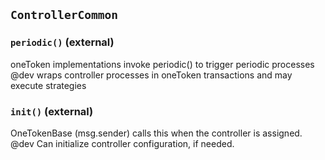 ## `ControllerCommon`






### `periodic()` (external)

oneToken implementations invoke periodic() to trigger periodic processes
     @dev wraps controller processes in oneToken transactions and may execute strategies



### `init()` (external)

OneTokenBase (msg.sender) calls this when the controller is assigned. 
     @dev Can initialize controller configuration, if needed.




